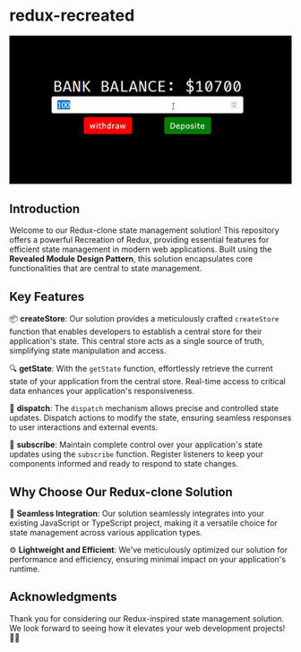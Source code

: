 # redux-recreated

![Redux-Clone](.\src\images\reduxGif.gif)

## Introduction

Welcome to our Redux-clone state management solution! This repository offers a powerful Recreation of Redux, providing essential features for efficient state management in modern web applications. Built using the **Revealed Module Design Pattern**, this solution encapsulates core functionalities that are central to state management.

## Key Features

📦 **createStore**: Our solution provides a meticulously crafted `createStore` function that enables developers to establish a central store for their application's state. This central store acts as a single source of truth, simplifying state manipulation and access.

🔍 **getState**: With the `getState` function, effortlessly retrieve the current state of your application from the central store. Real-time access to critical data enhances your application's responsiveness.

🚀 **dispatch**: The `dispatch` mechanism allows precise and controlled state updates. Dispatch actions to modify the state, ensuring seamless responses to user interactions and external events.

🔄 **subscribe**: Maintain complete control over your application's state updates using the `subscribe` function. Register listeners to keep your components informed and ready to respond to state changes.

## Why Choose Our Redux-clone Solution

🔗 **Seamless Integration**: Our solution seamlessly integrates into your existing JavaScript or TypeScript project, making it a versatile choice for state management across various application types.

⚙️ **Lightweight and Efficient**: We've meticulously optimized our solution for performance and efficiency, ensuring minimal impact on your application's runtime.

## Acknowledgments

Thank you for considering our Redux-inspired state management solution. We look forward to seeing how it elevates your web development projects! 🚀🌐
